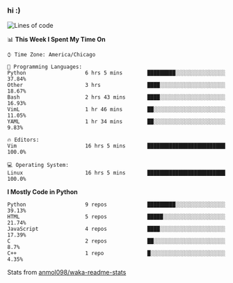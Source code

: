 ### hi :)

<!--START_SECTION:waka-->
![Lines of code](https://img.shields.io/badge/From%20Hello%20World%20I%27ve%20Written-797205%20lines%20of%20code-blue)

📊 **This Week I Spent My Time On** 

```text
⌚︎ Time Zone: America/Chicago

💬 Programming Languages: 
Python                   6 hrs 5 mins        █████████░░░░░░░░░░░░░░░░   37.84% 
Other                    3 hrs               ████░░░░░░░░░░░░░░░░░░░░░   18.67% 
Bash                     2 hrs 43 mins       ████░░░░░░░░░░░░░░░░░░░░░   16.93% 
VimL                     1 hr 46 mins        ██░░░░░░░░░░░░░░░░░░░░░░░   11.05% 
YAML                     1 hr 34 mins        ██░░░░░░░░░░░░░░░░░░░░░░░   9.83%

🔥 Editors: 
Vim                      16 hrs 5 mins       █████████████████████████   100.0%

💻 Operating System: 
Linux                    16 hrs 5 mins       █████████████████████████   100.0%

```

**I Mostly Code in Python** 

```text
Python                   9 repos             █████████░░░░░░░░░░░░░░░░   39.13% 
HTML                     5 repos             █████░░░░░░░░░░░░░░░░░░░░   21.74% 
JavaScript               4 repos             ████░░░░░░░░░░░░░░░░░░░░░   17.39% 
C                        2 repos             ██░░░░░░░░░░░░░░░░░░░░░░░   8.7% 
C++                      1 repo              █░░░░░░░░░░░░░░░░░░░░░░░░   4.35%

```



<!--END_SECTION:waka-->

Stats from [anmol098/waka-readme-stats](https://github.com/anmol098/waka-readme-stats)